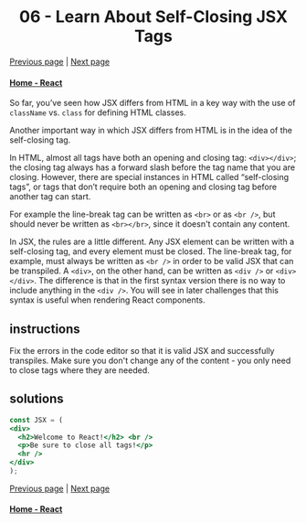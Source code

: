 # <center>06 - Learn About Self-Closing JSX Tags</center> 

[Previous page](05-define-an-html-class-in-jsx.md) | [Next page](07-create-a-stateless-functional-component.md)

#### [Home - React](./README.md)


So far, you’ve seen how JSX differs from HTML in a key way with the use of `className` vs. `class` for defining HTML classes.

Another important way in which JSX differs from HTML is in the idea of the self-closing tag.

In HTML, almost all tags have both an opening and closing tag: `<div></div>`; the closing tag always has a forward slash before the tag name that you are closing. However, there are special instances in HTML called “self-closing tags”, or tags that don’t require both an opening and closing tag before another tag can start.

For example the line-break tag can be written as `<br>` or as `<br />`, but should never be written as `<br></br>`, since it doesn't contain any content.

In JSX, the rules are a little different. Any JSX element can be written with a self-closing tag, and every element must be closed. The line-break tag, for example, must always be written as `<br />` in order to be valid JSX that can be transpiled. A `<div>`, on the other hand, can be written as `<div />` or `<div></div>`. The difference is that in the first syntax version there is no way to include anything in the `<div />`. You will see in later challenges that this syntax is useful when rendering React components.

## instructions 

Fix the errors in the code editor so that it is valid JSX and successfully transpiles. Make sure you don't change any of the content - you only need to close tags where they are needed.

## solutions 

```jsx
const JSX = (
<div>
  <h2>Welcome to React!</h2> <br />
  <p>Be sure to close all tags!</p>
  <hr />
</div>
);
```

[Previous page](05-define-an-html-class-in-jsx.md) | [Next page](07-create-a-stateless-functional-component.md)

#### [Home - React](./README.md)